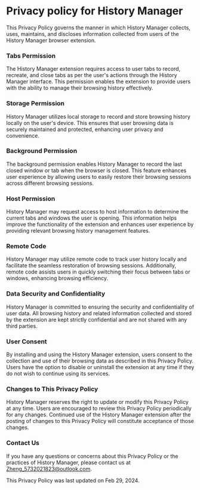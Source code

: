 # Privacy policy for History Manager

This Privacy Policy governs the manner in which History Manager collects, uses, maintains, and discloses information collected from users of the History Manager browser extension.

### Tabs Permission

The History Manager extension requires access to user tabs to record, recreate, and close tabs as per the user's actions through the History Manager interface. This permission enables the extension to provide users with the ability to manage their browsing history effectively.

### Storage Permission

History Manager utilizes local storage to record and store browsing history locally on the user's device. This ensures that user browsing data is securely maintained and protected, enhancing user privacy and convenience.

### Background Permission

The background permission enables History Manager to record the last closed window or tab when the browser is closed. This feature enhances user experience by allowing users to easily restore their browsing sessions across different browsing sessions.

### Host Permission

History Manager may request access to host information to determine the current tabs and windows the user is opening. This information helps improve the functionality of the extension and enhances user experience by providing relevant browsing history management features.

### Remote Code

History Manager may utilize remote code to track user history locally and facilitate the seamless restoration of browsing sessions. Additionally, remote code assists users in quickly switching their focus between tabs or windows, enhancing browsing efficiency.

### Data Security and Confidentiality

History Manager is committed to ensuring the security and confidentiality of user data. All browsing history and related information collected and stored by the extension are kept strictly confidential and are not shared with any third parties.

### User Consent

By installing and using the History Manager extension, users consent to the collection and use of their browsing data as described in this Privacy Policy. Users have the option to disable or uninstall the extension at any time if they do not wish to continue using its services.

### Changes to This Privacy Policy

History Manager reserves the right to update or modify this Privacy Policy at any time. Users are encouraged to review this Privacy Policy periodically for any changes. Continued use of the History Manager extension after the posting of changes to this Privacy Policy will constitute acceptance of those changes.

### Contact Us

If you have any questions or concerns about this Privacy Policy or the practices of History Manager, please contact us at Zheng_5732021823@outlook.com.

This Privacy Policy was last updated on Feb 29, 2024.